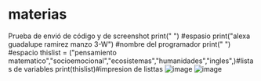 # materias
Prueba de envió de código y de screenshot
print(" ") #espasio
print("alexa guadalupe ramirez manzo 3-W") #nombre del programador
print(" ") #espacio
thislist = ("pensamiento matematico","socioemocional","ecosistemas","humanidades","ingles",)#listas de variables
print(thislist)#impresion de listtas
![image](https://github.com/user-attachments/assets/5fac3117-43db-43a4-9796-7b82f66f6c27)
![image](https://github.com/user-attachments/assets/067ba5d5-33d4-4956-a1a8-98de1bf03444)

